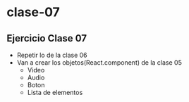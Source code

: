 # clase-07

## Ejercicio Clase 07

* Repetir lo de la clase 06
* Van a crear los objetos(React.component) de la clase 05     
    - Video
    - Audio
    - Boton
    - Lista de elementos